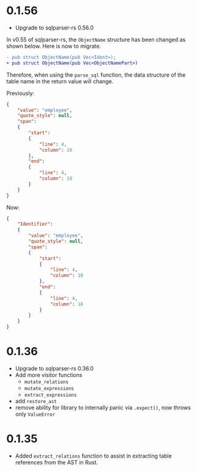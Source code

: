 # 0.1.56

- Upgrade to sqlparser-rs 0.56.0

In v0.55 of sqlparser-rs, the `ObjectName` structure has been changed as shown below. Here is now to migrate.

```diff
- pub struct ObjectName(pub Vec<Ident>);
+ pub struct ObjectName(pub Vec<ObjectNamePart>)
```

Therefore, when using the `parse_sql` function, the data structure of the table name in the return value will change.

Previously:

```json
{
    "value": "employee",
    "quote_style": null,
    "span":
    {
        "start":
        {
            "line": 4,
            "column": 10
        },
        "end":
        {
            "line": 4,
            "column": 18
        }
    }
}
```

Now:


```json
{
    "Identifier":
    {
        "value": "employee",
        "quote_style": null,
        "span":
        {
            "start":
            {
                "line": 4,
                "column": 10
            },
            "end":
            {
                "line": 4,
                "column": 18
            }
        }
    }
}
```

# 0.1.36

- Upgrade to sqlparser-rs 0.36.0
- Add more visitor functions
  - `mutate_relations`
  - `mutate_expressions`
  - `extract_expressions`
- add `restore_ast`
- remove ability for library to internally panic via `.expect()`, now throws only `ValueError`

# 0.1.35

- Added `extract_relations` function to assist in extracting table references from the AST in Rust.
